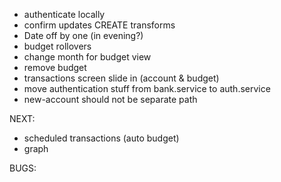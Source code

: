 - authenticate locally
- confirm updates CREATE transforms
- Date off by one (in evening?)
- budget rollovers
- change month for budget view
- remove budget
- transactions screen slide in (account & budget)
- move authentication stuff from bank.service to auth.service
- new-account should not be separate path

NEXT:
- scheduled transactions (auto budget)
- graph

BUGS:
